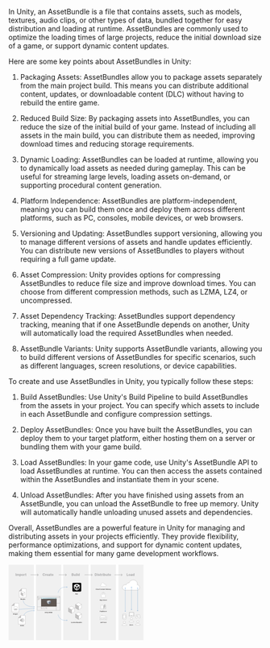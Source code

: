 In Unity, an AssetBundle is a file that contains assets, such as models, textures, audio clips, or other types of data, bundled together for easy distribution and loading at runtime. AssetBundles are commonly used to optimize the loading times of large projects, reduce the initial download size of a game, or support dynamic content updates.

Here are some key points about AssetBundles in Unity:

1. Packaging Assets: AssetBundles allow you to package assets separately from the main project build. This means you can distribute additional content, updates, or downloadable content (DLC) without having to rebuild the entire game.

2. Reduced Build Size: By packaging assets into AssetBundles, you can reduce the size of the initial build of your game. Instead of including all assets in the main build, you can distribute them as needed, improving download times and reducing storage requirements.

3. Dynamic Loading: AssetBundles can be loaded at runtime, allowing you to dynamically load assets as needed during gameplay. This can be useful for streaming large levels, loading assets on-demand, or supporting procedural content generation.

4. Platform Independence: AssetBundles are platform-independent, meaning you can build them once and deploy them across different platforms, such as PC, consoles, mobile devices, or web browsers.

5. Versioning and Updating: AssetBundles support versioning, allowing you to manage different versions of assets and handle updates efficiently. You can distribute new versions of AssetBundles to players without requiring a full game update.

6. Asset Compression: Unity provides options for compressing AssetBundles to reduce file size and improve download times. You can choose from different compression methods, such as LZMA, LZ4, or uncompressed.

7. Asset Dependency Tracking: AssetBundles support dependency tracking, meaning that if one AssetBundle depends on another, Unity will automatically load the required AssetBundles when needed.

8. AssetBundle Variants: Unity supports AssetBundle variants, allowing you to build different versions of AssetBundles for specific scenarios, such as different languages, screen resolutions, or device capabilities.

To create and use AssetBundles in Unity, you typically follow these steps:

1. Build AssetBundles: Use Unity's Build Pipeline to build AssetBundles from the assets in your project. You can specify which assets to include in each AssetBundle and configure compression settings.

2. Deploy AssetBundles: Once you have built the AssetBundles, you can deploy them to your target platform, either hosting them on a server or bundling them with your game build.

3. Load AssetBundles: In your game code, use Unity's AssetBundle API to load AssetBundles at runtime. You can then access the assets contained within the AssetBundles and instantiate them in your scene.

4. Unload AssetBundles: After you have finished using assets from an AssetBundle, you can unload the AssetBundle to free up memory. Unity will automatically handle unloading unused assets and dependencies.

Overall, AssetBundles are a powerful feature in Unity for managing and distributing assets in your projects efficiently. They provide flexibility, performance optimizations, and support for dynamic content updates, making them essential for many game development workflows.

![alt text](image.png)